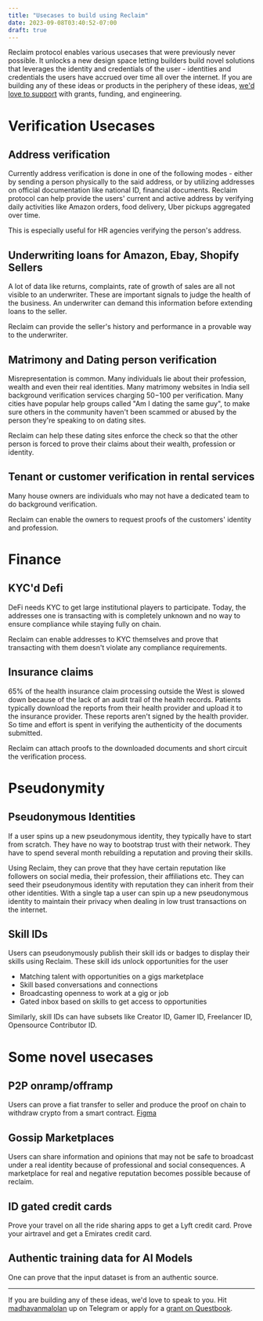```yaml
---
title: "Usecases to build using Reclaim"
date: 2023-09-08T03:40:52-07:00
draft: true
---
```

Reclaim protocol enables various usecases that were previously never possible. It unlocks a new design space letting builders build novel solutions that leverages the identity and credentials of the user - identities and credentials the users have accrued over time all over the internet. If you are building any of these ideas or products in the periphery of these ideas, [we'd love to support](https://t.me/madhavanmalolan) with grants, funding, and engineering.

# Verification Usecases
## Address verification
Currently address verification is done in one of the following modes - either by sending a person physically to the said address, or by utilizing addresses on official documentation like national ID, financial documents. Reclaim protocol can help provide the users' current and active address by verifying daily activities like Amazon orders, food delivery, Uber pickups aggregated over time.

This is especially useful for HR agencies verifying the person's address.

## Underwriting loans for Amazon, Ebay, Shopify Sellers
A lot of data like returns, complaints, rate of growth of sales are all not visible to an underwriter. These are important signals to judge the health of the business. An underwriter can demand this information before extending loans to the seller. 

Reclaim can provide the seller's history and performance in a provable way to the underwriter.

## Matrimony and Dating person verification
Misrepresentation is common. Many individuals lie about their profession, wealth and even their real identities. Many matrimony websites in India sell background verification services charging $50-$100 per verification. Many cities have popular help groups called "Am I dating the same guy", to make sure others in the community haven't been scammed or abused by the person they're speaking to on dating sites.

Reclaim can help these dating sites enforce the check so that the other person is forced to prove their claims about their wealth, profession or identity.

## Tenant or customer verification in rental services
Many house owners are individuals who may not have a dedicated team to do background verification. 

Reclaim can enable the owners to request proofs of the customers' identity and profession.

# Finance
## KYC'd Defi
DeFi needs KYC to get large institutional players to participate. Today, the addresses one is transacting with is completely unknown and no way to ensure compliance while staying fully on chain. 

Reclaim can enable addresses to KYC themselves and prove that transacting with them doesn't violate any compliance requirements.

## Insurance claims
65% of the health insurance claim processing outside the West is slowed down because of the lack of an audit trail of the health records. Patients typically download the reports from their health provider and upload it to the insurance provider. These reports aren't signed by the health provider. So time and effort is spent in verifying the authenticity of the documents submitted.

Reclaim can attach proofs to the downloaded documents and short circuit the verification process.

# Pseudonymity
## Pseudonymous Identities
If a user spins up a new pseudonymous identity, they typically have to start from scratch. They have no way to bootstrap trust with their network. They have to spend several month rebuilding a reputation and proving their skills. 

Using Reclaim, they can prove that they have certain reputation like followers on social media, their profession, their affiliations etc. They can seed their pseudonymous identity with reputation they can inherit from their other identities. With a single tap a user can spin up a new pseudonymous identity to maintain their privacy when dealing in low trust transactions on the internet.

## Skill IDs
Users can pseudonymously publish their skill ids or badges to display their skills using Reclaim.
These skill ids unlock opportunities for the user
- Matching talent with opportunities on a gigs marketplace
- Skill based conversations and connections
- Broadcasting openness to work at a gig or job
- Gated inbox based on skills to get access to opportunities

Similarly, skill IDs can have subsets like Creator ID, Gamer ID, Freelancer ID, Opensource Contributor ID.

# Some novel usecases
## P2P onramp/offramp
Users can prove a fiat transfer to seller and produce the proof on chain to withdraw crypto from a smart contract. [Figma](https://www.figma.com/file/0u2xwd8lK7HI8z7WaBKADK/HyperRamp?type=design&node-id=0-1&mode=design&t=LjCPoImaS7uZWR96-0)

## Gossip Marketplaces
Users can share information and opinions that may not be safe to broadcast under a real identity because of professional and social consequences. A marketplace for real and negative reputation becomes possible because of reclaim. 

## ID gated credit cards
Prove your travel on all the ride sharing apps to get a Lyft credit card. Prove your airtravel and get a Emirates credit card.

## Authentic training data for AI Models
One can prove that the input dataset is from an authentic source.

-----------

If you are building any of these ideas, we'd love to speak to you. Hit [madhavanmalolan](https://t.me/madhavanmalolan) up on Telegram or apply for a [grant on Questbook](https://www.questbook.app/dashboard/?grantId=0x7b9762f7584de695dbd8c8fdb1a8ce77e2bbad3b&chainId=10&role=community&proposalId=0x2e9). 





